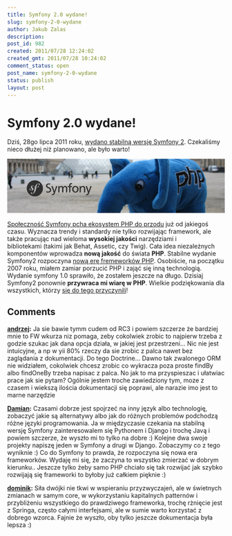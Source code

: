 ```yaml
---
title: Symfony 2.0 wydane!
slug: symfony-2-0-wydane
author: Jakub Zalas
description: 
post_id: 982
created: 2011/07/28 12:24:02
created_gmt: 2011/07/28 10:24:02
comment_status: open
post_name: symfony-2-0-wydane
status: publish
layout: post
---
```


<!--Dziś, 28go lipca 2011, wydano stabilną wersję Symfony 2. Czekaliśmy nieco dłużej niż planowano, ale było warto!-->

# Symfony 2.0 wydane!

Dziś, 28go lipca 2011 roku, [wydano stabilną wersję Symfony 2](http://symfony.com/blog/symfony-2-0). Czekaliśmy nieco dłużej niż planowano, ale było warto! 

![](/uploads/wp/2011/07/symfonylab-header.png)

[Społeczność Symfony pcha ekosystem PHP do przodu](http://pooteeweet.org/blog/0/1915) już od jakiegoś czasu. Wyznacza trendy i standardy nie tylko rozwijając framework, ale także pracując nad wieloma **wysokiej jakości** narzędziami i bibliotekami (takimi jak Behat, Assetic, czy Twig). Cała idea niezależnych komponentów wprowadza **nową jakość** do świata **PHP**. Stabilne wydanie Symfony2 rozpoczyna [nową erę fremeworków PHP](http://blog.webspecies.co.uk/2011-05-23/the-new-era-of-php-frameworks.html). Osobiście, na początku 2007 roku, miałem zamiar porzucić PHP i zająć się inną technologią. Wydanie symfony 1.0 sprawiło, że zostałem jeszcze na długo. Dzisiaj Symfony2 ponownie **przywraca mi wiarę w PHP**. Wielkie podziękowania dla wszystkich, którzy [się do tego przyczynili](http://symfony.com/contributors)!

## Comments

**[andrzej](#3057 "2011-07-28 03:38:03"):** Ja sie bawie tymm cudem od RC3 i powiem szczerze że bardziej mnie to FW wkurza niz pomaga, zeby cokolwiek zrobic to najpierw trzeba z godzie szukac jak dana opcja działa, w jakiej jest przestrzeni... Nic nie jest intuicyjne, a np w yii 80% rzeczy da sie zrobic z palca nawet bez zaglądania z dokumentacji. Do tego Doctrine... Dawno tak zwalonego ORM nie widziałem, cokolwiek chcesz zrobic co wykracza poza proste findBy albo findOneBy trzeba napisac z palca. No jak to ma przyspieszac i ułatwiac prace jak sie pytam? Ogólnie jestem troche zawiedziony tym, moze z czasem i wiekszą ilościa dokumentacji się poprawi, ale narazie imo jest to marne narzędzie

**[Damian](#3058 "2011-07-28 04:18:45"):** Czasami dobrze jest spojrzeć na inny język albo technologię, zobaczyć jakie są alternatywy albo jak do różnych problemów podchodzą różne języki programowania. Ja w międzyczasie czekania na stabilną wersję Symfony zainteresowalem się Pythonem i Django i trochę Javą i powiem szczerze, że wyszło mi to tylko na dobre :) Kolejne dwa swoje projekty napiszę jeden w Symfony a drugi w Django. Zobaczymy co z tego wyniknie :) Co do Symfony to prawda, że rozpoczyna się nowa era frameworków. Wydaję mi się, że zaczyna to wszystko zmierzać w dobrym kierunku.. Jeszcze tylko żeby samo PHP chciało się tak rozwijać jak szybko rozwijają się frameworki to byłoby już całkiem pięknie :)

**[dominik](#3059 "2011-07-28 06:11:11"):** Siła dwójki nie tkwi w wspieraniu przyzwyczajeń, ale w świetnych zmianach w samym core, w wykorzystaniu kapitalnych patternów i przybliżeniu wszystkiego do prawdziwego frameworka, trochę rżnięcie jest z Springa, często całymi interfejsami, ale w sumie warto korzystać z dobrego wzorca. Fajnie że wyszło, oby tylko jeszcze dokumentacja była lepsza :)

